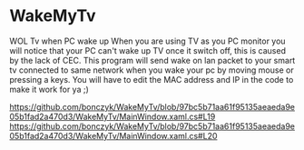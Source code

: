 # WakeMyTv
WOL Tv when PC wake up
When you are using TV as you PC monitor you will notice that your PC can't wake up TV once it switch off, this is caused by the lack of CEC.
This program will send wake on lan packet to your smart tv connected to same network when you wake your pc by moving mouse or pressing a keys.
You will have to edit the MAC address and IP in the code to make it work for ya ;)

https://github.com/bonczyk/WakeMyTv/blob/97bc5b71aa61f95135aeaeda9e05b1fad2a470d3/WakeMyTv/MainWindow.xaml.cs#L19
https://github.com/bonczyk/WakeMyTv/blob/97bc5b71aa61f95135aeaeda9e05b1fad2a470d3/WakeMyTv/MainWindow.xaml.cs#L20
